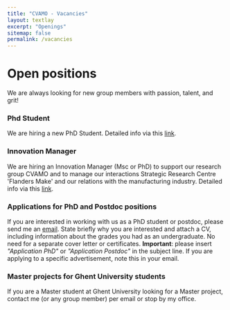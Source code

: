 ```yaml
---
title: "CVAMO - Vacancies"
layout: textlay
excerpt: "Openings"
sitemap: false
permalink: /vacancies
---
```


# Open positions

<!--
**Note: We currently don't have funding for additional PhD and postdoc positions. We can only welcome you if you have a fellowship. I'd be happy to support you after you apply to our group.**
-->

We are always looking for new group members with passion, talent, and grit!

### Phd Student
We are hiring a new PhD Student. Detailed info via this [link](https://www.ugent.be/en/work/scientific/doctoral-fellow-18).

### Innovation Manager
We are hiring an Innovation Manager (Msc or PhD) to support our research group CVAMO and to manage our interactions Strategic Research Centre 'Flanders Make' and our relations with the manufacturing industry. Detailed info via this [link](https://career5.successfactors.eu/career?career%5fns=job%5flisting&company=C0000956575P&navBarLevel=JOB%5fSEARCH&rcm%5fsite%5flocale=en%5fGB&site=VjItUnUyR1hvaHNudXZSOFFoaDZWYUtYQT09&career_job_req_id=23538&selected_lang=en_GB&jobAlertController_jobAlertId=&jobAlertController_jobAlertName=&browserTimeZone=Europe/Brussels&_s.crb=MKddrtqkhxxD5DXLJyKE0TKImwKa6cFXLyAs95gJbg8%3d).


### Applications for PhD and Postdoc positions
If you are interested in working with us as a PhD student or postdoc, please send me an [email](mailto:dries.benoit@ugent.be). State briefly why you are interested and attach a CV, including information about the grades you had as an undergraduate. No need for a separate cover letter or certificates. **Important**: please insert _"Application PhD"_ or _"Application Postdoc"_ in the subject line. If you are applying to a specific advertisement, note this in your email.


### Master projects for Ghent University students
If you are a Master student at Ghent University looking for a Master project, contact me (or any group member) per email or stop by my office.

